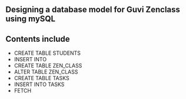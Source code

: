 ## Designing a database model for Guvi Zenclass using mySQL

## Contents include
- CREATE TABLE STUDENTS
- INSERT INTO
- CREATE TABLE ZEN_CLASS
- ALTER TABLE ZEN_CLASS
- CREATE TABLE TASKS
- INSERT INTO TASKS
- FETCH
